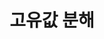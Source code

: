 ---
title:  "고유값 분해"

categories:

  - Linear Algebra
last_modified_at: 2021-10-12T08:06:00-05:00

---